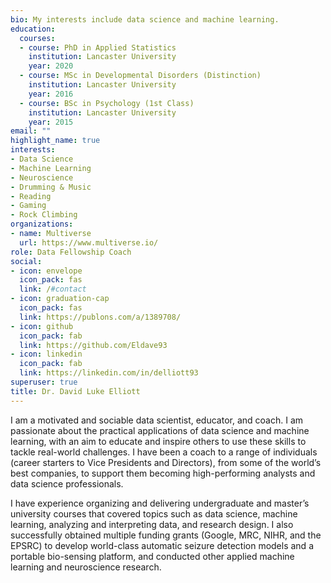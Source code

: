 ```yaml
---
bio: My interests include data science and machine learning.
education:
  courses:
  - course: PhD in Applied Statistics
    institution: Lancaster University
    year: 2020
  - course: MSc in Developmental Disorders (Distinction)
    institution: Lancaster University
    year: 2016
  - course: BSc in Psychology (1st Class)
    institution: Lancaster University
    year: 2015
email: ""
highlight_name: true
interests:
- Data Science
- Machine Learning
- Neuroscience
- Drumming & Music
- Reading
- Gaming
- Rock Climbing
organizations:
- name: Multiverse
  url: https://www.multiverse.io/
role: Data Fellowship Coach
social:
- icon: envelope
  icon_pack: fas
  link: /#contact
- icon: graduation-cap
  icon_pack: fas
  link: https://publons.com/a/1389708/
- icon: github
  icon_pack: fab
  link: https://github.com/Eldave93
- icon: linkedin
  icon_pack: fab
  link: https://linkedin.com/in/delliott93
superuser: true
title: Dr. David Luke Elliott
---
```


I am a motivated and sociable data scientist, educator, and coach. I am passionate about the practical applications of data science and machine learning, with an aim to educate and inspire others to use these skills to tackle real-world challenges. I have been a coach to a range of individuals (career starters to Vice Presidents and Directors), from some of the world’s best companies, to support them becoming high-performing analysts and data science professionals.

I have experience organizing and delivering undergraduate and master’s university courses that covered topics such as data science, machine learning, analyzing and interpreting data, and research design. I also successfully obtained multiple funding grants (Google, MRC, NIHR, and the EPSRC) to develop world-class automatic seizure detection models and a portable bio-sensing platform, and conducted other applied machine learning and neuroscience research.
